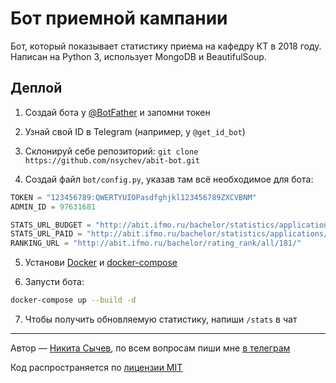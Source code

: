 # Бот приемной кампании

Бот, который показывает статистику приема на кафедру КТ в 2018 году. Написан на Python 3, использует MongoDB и BeautifulSoup.

## Деплой

1. Создай бота у [@BotFather](https://t.me/BotFather) и запомни токен

2. Узнай свой ID в Telegram (например, у `@get_id_bot`)

3. Склонируй себе репозиторий: `git clone https://github.com/nsychev/abit-bot.git`

4. Создай файл `bot/config.py`, указав там всё необходимое для бота:

```python
TOKEN = "123456789:QWERTYUIOPasdfghjkl123456789ZXCVBNM"
ADMIN_ID = 97631681

STATS_URL_BUDGET = "http://abit.ifmo.ru/bachelor/statistics/applications/11000181/"
STATS_URL_PAID = "http://abit.ifmo.ru/bachelor/statistics/applications/12000181/"
RANKING_URL = "http://abit.ifmo.ru/bachelor/rating_rank/all/181/"
```

5. Установи [Docker](https://docs.docker.com/install/) и [docker-compose](https://docs.docker.com/compose/install/)

6. Запусти бота: 

```bash
docker-compose up --build -d
```

7. Чтобы получить обновляемую статистику, напиши `/stats` в чат

----

Автор — [Никита Сычев](https://github.com/nsychev), по всем вопросам пиши мне [в телеграм](https://t.me/nsychev)

Код распространяется по [лицензии MIT](LICENSE)

